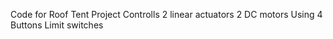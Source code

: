 Code for Roof Tent Project 
Controlls 2 linear actuators
2 DC motors
Using 4 Buttons 
Limit switches
